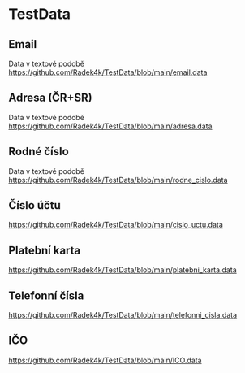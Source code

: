 # TestData

## Email
Data v textové podobě
https://github.com/Radek4k/TestData/blob/main/email.data

## Adresa (ČR+SR)
Data v textové podobě
https://github.com/Radek4k/TestData/blob/main/adresa.data

## Rodné číslo
Data v textové podobě
https://github.com/Radek4k/TestData/blob/main/rodne_cislo.data

## Číslo účtu
https://github.com/Radek4k/TestData/blob/main/cislo_uctu.data

## Platební karta
https://github.com/Radek4k/TestData/blob/main/platebni_karta.data

## Telefonní čísla
https://github.com/Radek4k/TestData/blob/main/telefonni_cisla.data

## IČO
https://github.com/Radek4k/TestData/blob/main/ICO.data
